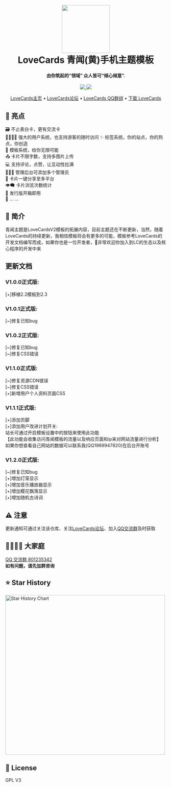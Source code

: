 <h1 align="center">
  <br>
  <a href="https://lovecards.cn/" alt="logo" ><img src="https://s11.ax1x.com/2024/01/11/pFCilx1.png" width="150"/></a>
  <br>
  LoveCards 青闻(黄)手机主题模板
  <br>
</h1>
<h4 align="center">由你筑起的“领域” 众人皆可“倾心倾意”.</h4>

<p align="center">
  <a href="https://github.com/zhiguai/LoveCards/releases">
    <img src="https://img.shields.io/github/v/release/LCRCheney/LoveCardsV2-QWtemplate?include_prereleases&style=flat-square" />
  </a>
  <img src="https://img.shields.io/github/stars/LCRCheney/LoveCardsV2-QWtemplate?style=social">
</p>

<p align="center">
  <a href="https://lovecards.cn">LoveCards主页</a> •
  <a href="https://forum.lovecards.cn">LoveCards论坛</a> •
  <a href="https://jq.qq.com/?_wv=1027&k=QTRjFYyB">LoveCards QQ群组</a> •
  <a href="https://github.com/zhiguai/LoveCards/releases">下载 LoveCards</a>
</p>

## 🌟 亮点

🗃️ 不止表白卡，更有交流卡  
👨‍👩‍👧‍👦 强大的用户系统，也支持游客的随时访问
✨ 标签系统，你的站点，你的热点，你创造  
💙 模板系统，给你无限可能  
📤 卡片不限字数，支持多图片上传  
💻 支持评论，点赞，让互动性拉满  
👩‍👧‍👦 管理后台可添加多个管理员  
🔗 卡片一键分享至多平台  
👁️‍🗨️ 卡片浏览次数统计  
🚀 发行版开箱即用  
🌈 ... ...

## 👀 简介

青闻主题是LoveCardsV2模板的拓展内容，目前主题还在不断更新，当然，随着LoveCards的持续更新，我相信模板将会有更多的可能，模板参考LoveCards的开发文档编写而成，如果你也是一位开发者，🥰非常欢迎你加入到LC的生态以及核心程序的开发中来

## 更新文档
  ### V1.0.0正式版:
  [+]移植2.2模板到2.3  

  ### V1.0.1正式版:
  [~]修复已知bug  

  ### V1.0.2正式版:
  [~]修复已知bug  
  [~]修复CSS错误  

  ### V1.1.0正式版:
  [~]修复资源CDN错误  
  [~]修复CSS错误  
  [+]新增用户个人资料页面CSS  

  ### V1.1.1正式版:
  [+]添加页脚  
  [+]添加用户改进计划开关:    
    站长可通过开启模板设置中的按钮来使用此功能  
    【此功能会收集访问青闻模板的流量以及响应页面和ip来对网站流量进行分析】  
    如果你想查看自己网站的数据可以联系我(QQ1969947820)在后台开账号  

  ### V1.2.0正式版:
  [~]修复已知bug  
  [+]增加灯笼显示  
  [+]增加音乐播放器显示  
  [+]增加樱花飘落显示  
  [+]增加随机古诗词  


## ⚠️ 注意

更新通知可通过关注该仓库、关注[LoveCards论坛](https://forum.lovecards.cn)、加入[QQ交流群](https://jq.qq.com/?_wv=1027&k=QTRjFYyB)及时获取  

## 👯‍♀️👯‍♂ 大家庭

<a href="https://jq.qq.com/?_wv=1027&k=QTRjFYyB">QQ 交流群 801235342</a>  
**如有问题，请先加群咨询**

## ⭐ Star History

<a href="https://github.com/LCRCheney/LoveCardsV2-QWtemplate/stargazers">
    <img width="500" alt="Star History Chart" src="https://api.star-history.com/svg?repos=LCRCheney/LoveCardsV2-QWtemplate&type=Date">
</a> 

## 📜 License
GPL V3
